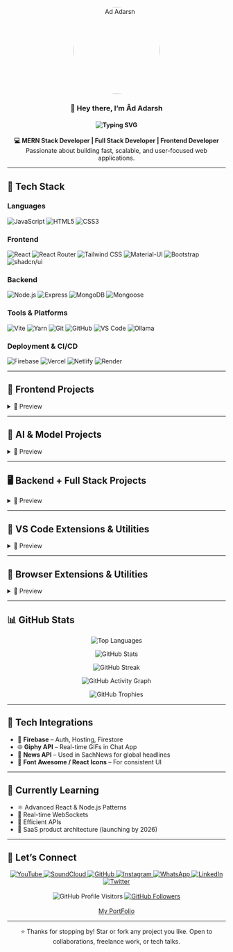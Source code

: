 <p align="center">
  <a href="https://github.com/adadarsh23">
    <img src="https://avatars.githubusercontent.com/u/157941812?s=400&u=2265f47f32579a8da4ab64976cc0e5300a8744a6&v=4" 
         alt="Ad Adarsh" 
         width="200"
         style="border-radius: 80%;"/>
  </a>
</p>

<h3 align="center">👋 Hey there, I’m Âd Adarsh</h3>

<!-- Typing Effect -->
<h4>
 <p align="center">
  <img src="https://readme-typing-svg.herokuapp.com?font=Fira+Code&weight=500&size=24&duration=2500&pause=800&color=FFFFFF&center=true&vCenter=true&width=750&lines=MERN+Stack+Developer.;Full+Stack+Developer.;Frontend+Developer.;Backend+Developer.;JavaScript+Enthusiast.;Node.js+Expert.;React+UI+Designer.;MongoDB+Data+Architect.;REST+API+Developer.;Express.js+Specialist.;Responsive+Web+Designer.;Performance+Optimization+Expert.;UI%2FUX+Problem+Solver.;Open+Source+Contributor.;Passionate+about+Clean+Code.;Always+Learning+New+Tech.;Tech+Community+Supporter.;Cloud+and+Deployment+Ready.;Version+Control+Pro.;Debugging+and+Troubleshooting+Ninja." alt="Typing SVG">
</p> 
</h4>

<p align="center">
  <strong>💻 MERN Stack Developer | Full Stack Developer | Frontend Developer</strong><br>
  Passionate about building fast, scalable, and user-focused web applications.
</p>

---

## 🚀 Tech Stack

### Languages
![JavaScript](https://img.shields.io/badge/JavaScript-F7DF1E?style=flat&logo=javascript&logoColor=000)
![HTML5](https://img.shields.io/badge/HTML5-E34F26?style=flat&logo=html5&logoColor=white)
![CSS3](https://img.shields.io/badge/CSS3-1572B6?style=flat&logo=css3&logoColor=white)

### Frontend
![React](https://img.shields.io/badge/React-61DAFB?style=flat&logo=react&logoColor=000)
![React Router](https://img.shields.io/badge/React_Router-CA4245?style=flat&logo=react-router&logoColor=white)
![Tailwind CSS](https://img.shields.io/badge/TailwindCSS-06B6D4?style=flat&logo=tailwind-css&logoColor=white)
![Material-UI](https://img.shields.io/badge/MUI-007FFF?style=flat&logo=mui&logoColor=white)
![Bootstrap](https://img.shields.io/badge/Bootstrap-7952B3?style=flat&logo=bootstrap&logoColor=white)
![shadcn/ui](https://img.shields.io/badge/shadcn/ui-111827?style=flat)

### Backend
![Node.js](https://img.shields.io/badge/Node.js-339933?style=flat&logo=node.js&logoColor=white)
![Express](https://img.shields.io/badge/Express.js-000000?style=flat&logo=express&logoColor=white)
![MongoDB](https://img.shields.io/badge/MongoDB-47A248?style=flat&logo=mongodb&logoColor=white)
![Mongoose](https://img.shields.io/badge/Mongoose-880000?style=flat&logoColor=white)

### Tools & Platforms
![Vite](https://img.shields.io/badge/Vite-646CFF?style=flat&logo=vite&logoColor=white)
![Yarn](https://img.shields.io/badge/Yarn-2C8EBB?style=flat&logo=yarn&logoColor=white)
![Git](https://img.shields.io/badge/Git-F05032?style=flat&logo=git&logoColor=white)
![GitHub](https://img.shields.io/badge/GitHub-181717?style=flat&logo=github&logoColor=white)
![VS Code](https://img.shields.io/badge/VS_Code-007ACC?style=flat&logo=visual-studio-code&logoColor=white)
![Ollama](https://img.shields.io/badge/Ollama-000000?style=flat&logo=ollama&logoColor=white)

### Deployment & CI/CD
![Firebase](https://img.shields.io/badge/Firebase-FFCA28?style=flat&logo=firebase&logoColor=black)
![Vercel](https://img.shields.io/badge/Vercel-000000?style=flat&logo=vercel&logoColor=white)
![Netlify](https://img.shields.io/badge/Netlify-00C7B7?style=flat&logo=netlify&logoColor=white)
![Render](https://img.shields.io/badge/Render-46E3B7?style=flat&logo=render&logoColor=white)

---

## 🎨 Frontend Projects
<details>
  <summary>📌 Preview</summary>

| Project           | Description                                | Live Demo                                   | Code                                                  |
|------------------|--------------------------------------------|---------------------------------------------|--------------------------------------------------------|
| **Photo Gallery**| View, search, and share beautiful images.  | [Live](https://photogallery99.netlify.app/) | [GitHub](https://github.com/adadarsh23/Photo-Gallery) |
| **Text App**     | Feature-rich online text editor.           | [Live](https://textapp23.netlify.app/)      | [GitHub](https://github.com/adadarsh23/Text-App-)     |
| **Dashboard**    | Real-time analytics and live widgets.      | [Live](https://ninenine99.netlify.app/)     | [GitHub](https://github.com/adadarsh23/NineNine)      |
| **SpeedTest**    | Internet speed test with ping and latency. | [Live](https://speedtest23.netlify.app/)    | [GitHub](https://github.com/adadarsh23/SpeedTest)     |
| **Book**         | List of the Book.                          | [Live](https://adadarsh23.github.io/Book-Project/)| [GitHub](https://github.com/adadarsh23/Book-Project) |
| **SachNews**     | Live world headlines from public APIs.     | [Live](https://sachnews.netlify.app/)       | [GitHub](https://github.com/adadarsh23/SachNews)      |

</details>

---

## 🤖 AI & Model Projects
<details>
  <summary>📌 Preview</summary>

| Project    | Description                                        | Live                                       | GitHub                                           |
|-----------|----------------------------------------------------|--------------------------------------------|--------------------------------------------------|
| **AI Chat** | Chat with AI using text, image & real-time replies | [Live](https://ai-three-virid.vercel.app/) | [GitHub](https://github.com/adadarsh23/Ai)       |
| **AI**     | Minimal chat UI with fast real-time AI replies     | [Live](https://aichat3.netlify.app/)       | [GitHub](https://github.com/adadarsh23/Ai-Chat)  |

</details>

---

## 🖥️ Backend + Full Stack Projects
<details>
  <summary>📌 Preview</summary>

| Project             | Description                                            | Live Demo                                   | Code                                                     |
|---------------------|--------------------------------------------------------|---------------------------------------------|----------------------------------------------------------|
| **Grand Hotel**     | Comfort and charm in one stay.                         | [Live](https://grandhotel-ynab.onrender.com) | [GitHub](https://github.com/adadarsh23/Grand-Hotel-Mern) |
| **OBRM**            | Billing automation and revenue tracking                | [Live](https://boardband23.web.app/)        | [GitHub](https://github.com/adadarsh23/OBRM)             |
| **Satan**           | Secure and private chat app                            | [Live](https://satan-sable.vercel.app/)     | [GitHub](https://github.com/adadarsh23/Satan-)           |
| **Latest Submissions** | Displays recent form data with Node.js & MongoDB   | [Live](https://mongodb-cr7r.onrender.com)   | [GitHub](https://github.com/adadarsh23/MongoDB)          |

</details>

---

## 🧩 VS Code Extensions & Utilities
<details>
  <summary>📌 Preview</summary>

| Project                        | Description                     | GitHub Link                                                    |
|-------------------------------|----------------------------------|----------------------------------------------------------------|
| **Ghost Theme Extension v1.0.0** | A clean and modern custom VS Code theme extension | [GitHub](https://github.com/adadarsh23/ghost-theme) |

</details>

---

## 🧩 Browser Extensions & Utilities
<details>
  <summary>📌 Preview</summary>

| Project                                   | Description                                              | GitHub Link                                               | Download                                                                 |
|-------------------------------------------|----------------------------------------------------------|-----------------------------------------------------------|--------------------------------------------------------------------------|
| **Analog Clock Extension v1.0.0** | See live time, weather, calendar updates and Count Time. | [GitHub](https://github.com/adadarsh23/Date-and-Time-Extension-) | [Download](https://drive.google.com/file/d/14JDOzTYkdagMx5-Vmc-_WXtBR8ZArn8Y/view?usp=drivesdk) |
| **CapCut Premium Remover Extension v1.0** | Hide CapCut premium UI & watermark overlays              | [GitHub](https://github.com/adadarsh23/CapCut-Premium-Remover-Extension) | [Download](https://drive.google.com/uc?export=download&id=116K39iLZyOsXViwFqwdROPKfCRUqoWg2) |

</details>

---

## 📊 GitHub Stats
<div align="center">

<!-- Top Languages -->
<img 
  src="https://github-readme-stats.vercel.app/api/top-langs/?username=adadarsh23&layout=compact&theme=radical" 
  alt="Top Languages" 
  style="max-width: 100%; height: auto;" 
/>

<!-- GitHub Stats -->
<img 
  src="https://github-readme-stats.vercel.app/api?username=adadarsh23&show_icons=true&theme=radical&count_private=true" 
  alt="GitHub Stats" 
  style="max-width: 100%; height: auto;" 
/>


<!-- Streak Stats -->
<img 
  src="https://github-readme-streak-stats.herokuapp.com?user=adadarsh23&theme=radical&hide_border=true" 
  alt="GitHub Streak" 
  style="max-width: 100%; height: auto;" 
/>

<!-- Contribution Graph -->
<img 
  src="https://github-readme-activity-graph.vercel.app/graph?username=adadarsh23&theme=react-dark&hide_border=true" 
  alt="GitHub Activity Graph" 
  style="max-width: 100%; height: auto;" 
/>

<!-- Trophies -->
<img 
  src="https://github-profile-trophy.vercel.app/?username=adadarsh23&theme=radical&no-frame=true&row=1&column=6" 
  alt="GitHub Trophies" 
  style="max-width: 100%; height: auto;" 
/>

</div>


---

## 🔌 Tech Integrations
- 🔐 **Firebase** – Auth, Hosting, Firestore  
- 🌐 **Giphy API** – Real-time GIFs in Chat App  
- 📰 **News API** – Used in SachNews for global headlines  
- 🎨 **Font Awesome / React Icons** – For consistent UI  

---

## 🌱 Currently Learning
- ⚛️ Advanced React & Node.js Patterns  
- 📡 Real-time WebSockets  
- 🔎 Efficient APIs  
- 💼 SaaS product architecture (launching by 2026)  

---

## 🤝 Let’s Connect
<div align="center">

  <!-- Social Icons -->
  <a href="https://www.youtube.com/@adadarsh23" target="_blank">
    <img src="https://img.icons8.com/color/48/youtube-play.png" alt="YouTube"/>
  </a>
  <a href="https://soundcloud.com/adadarsh23" target="_blank">
    <img src="https://img.icons8.com/color/48/soundcloud.png" alt="SoundCloud"/>
  </a>
  <a href="https://github.com/adadarsh23" target="_blank">
    <img src="https://img.icons8.com/color/48/github.png" alt="GitHub"/>
  </a>
  <a href="https://www.instagram.com/adadarsh23/" target="_blank">
    <img src="https://img.icons8.com/color/48/instagram-new.png" alt="Instagram"/>
  </a>
  <a href="https://wa.me/919319247835" target="_blank">
    <img src="https://img.icons8.com/color/48/whatsapp.png" alt="WhatsApp"/>
  </a>
  <a href="https://www.linkedin.com/in/adadarsh23/" target="_blank">
    <img src="https://img.icons8.com/color/48/linkedin.png" alt="LinkedIn"/>
  </a>
  <a href="https://twitter.com/adadarsh23" target="_blank">
    <img src="https://img.icons8.com/color/48/twitterx.png" alt="Twitter"/>
  </a>
  <!-- Spacing -->
  <br/><br/>
  <!-- Visitor Badge -->
  <img src="https://visitor-badge.laobi.icu/badge?page_id=adadarsh23.adadarsh23" alt="GitHub Profile Visitors" title="GitHub Profile Visitors" />
  <a href="https://github.com/adadarsh23?tab=followers" target="_blank">
    <img src="https://img.shields.io/github/followers/adadarsh23?label=Followers&style=social" alt="GitHub Followers" title="GitHub Followers"/>
  </a>
<br/><br/>
  <a href="https://adadarsh23.github.io/Portfolio/" target="_blank">
    My PortFolio
  </a> 
</div>



---

<p align="center">
  ⭐ Thanks for stopping by! Star or fork any project you like. Open to collaborations, freelance work, or tech talks.
</p>
